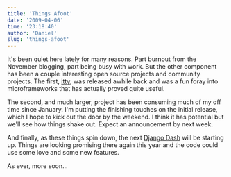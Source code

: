 ```yaml
---
title: 'Things Afoot'
date: '2009-04-06'
time: '23:18:40'
author: 'Daniel'
slug: 'things-afoot'
---
```


<p>It's been quiet here lately for many reasons. Part burnout from the November blogging, part being busy with work. But the other component has been a couple interesting open source projects and community projects. The first, <a href="http://github.com/toastdriven/itty/">itty</a>, was released awhile back and was a fun foray into microframeworks that has actually proved quite useful.</p>

<p>The second, and much larger, project has been consuming much of my off time since January. I'm putting the finishing touches on the initial release, which I hope to kick out the door by the weekend. I think it has potential but we'll see how things shake out. Expect an announcement by next week.</p>

<p>And finally, as these things spin down, the next <a href="http://djangodash.com/">Django Dash</a> will be starting up. Things are looking promising there again this year and the code could use some love and some new features.</p>

<p>As ever, more soon...</p>
